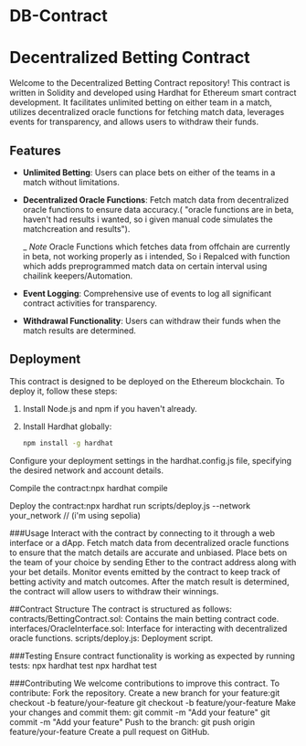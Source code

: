 # DB-Contract
# Decentralized Betting Contract

Welcome to the Decentralized Betting Contract repository! This contract is written in Solidity and developed using Hardhat for Ethereum smart contract development. It facilitates unlimited betting on either team in a match, utilizes decentralized oracle functions for fetching match data, leverages events for transparency, and allows users to withdraw their funds.

## Features

- **Unlimited Betting**: Users can place bets on either of the teams in a match without limitations.

- **Decentralized Oracle Functions**: Fetch match data from decentralized oracle functions to ensure data accuracy.( "oracle functions are in beta, haven't had results i wanted, so i given manual code simulates the matchcreation and results"). 

     _ *Note* Oracle Functions which fetches data from offchain are currently in beta, not working properly as i intended, So i Repalced with function which adds preprogrammed match data on certain interval using chailink keepers/Automation.   


- **Event Logging**: Comprehensive use of events to log all significant contract activities for transparency.

- **Withdrawal Functionality**: Users can withdraw their funds when the match results are determined.

## Deployment

This contract is designed to be deployed on the Ethereum blockchain. To deploy it, follow these steps:

1. Install Node.js and npm if you haven't already.

2. Install Hardhat globally:

   ```bash
   npm install -g hardhat

Configure your deployment settings in the hardhat.config.js file, specifying the desired network and account details.

Compile the contract:npx hardhat compile

Deploy the contract:npx hardhat run scripts/deploy.js --network your_network // (i'm using sepolia)



###Usage
Interact with the contract by connecting to it through a web interface or a dApp.
Fetch match data from decentralized oracle functions to ensure that the match details are accurate and unbiased.
Place bets on the team of your choice by sending Ether to the contract address along with your bet details.
Monitor events emitted by the contract to keep track of betting activity and match outcomes.
After the match result is determined, the contract will allow users to withdraw their winnings.


##Contract Structure
The contract is structured as follows:
contracts/BettingContract.sol: Contains the main betting contract code.
interfaces/OracleInterface.sol: Interface for interacting with decentralized oracle functions.
scripts/deploy.js: Deployment script.

###Testing
Ensure contract functionality is working as expected by running tests: npx hardhat test
npx hardhat test


###Contributing
We welcome contributions to improve this contract. To contribute: 
Fork the repository.
Create a new branch for your feature:git checkout -b feature/your-feature
git checkout -b feature/your-feature
Make your changes and commit them: git commit -m "Add your feature"
git commit -m "Add your feature"
Push to the branch: git push origin feature/your-feature
Create a pull request on GitHub.
